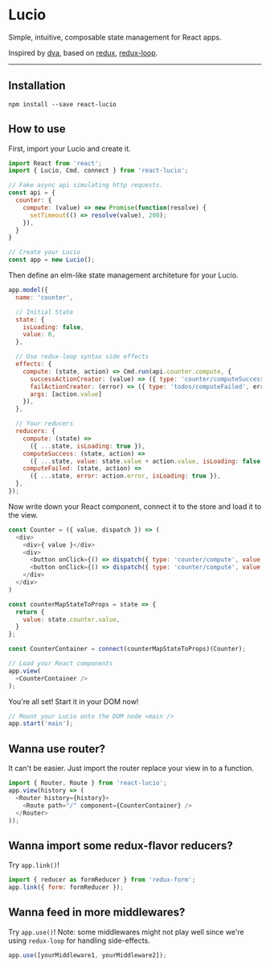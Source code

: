 # Lucio
Simple, intuitive, composable state management for React apps.

Inspired by [dva](https://github.com/dvajs/dva), based on [redux](https://github.com/reactjs/redux), [redux-loop](https://github.com/redux-loop/redux-loop).

---
## Installation
```
npm install --save react-lucio
```

## How to use

First, import your Lucio and create it.

```js
import React from 'react';
import { Lucio, Cmd, connect } from 'react-lucio';

// Fake async api simulating http requests.
const api = {
  counter: {
    compute: (value) => new Promise(function(resolve) {
      setTimeout(() => resolve(value), 200);
    }),
  }
}

// Create your Lucio
const app = new Lucio();
```

Then define an elm-like state management architeture for your Lucio.

``` js
app.model({
  name: 'counter',

  // Initial State
  state: {
    isLoading: false,
    value: 0,
  },

  // Use redux-loop syntax side effects
  effects: {
    compute: (state, action) => Cmd.run(api.counter.compute, {
      successActionCreator: (value) => ({ type: 'counter/computeSuccess', value }),
      failActionCreator: (error) => ({ type: 'todos/computeFailed', error }),
      args: [action.value]
    }),
  },

  // Your reducers
  reducers: {
    compute: (state) =>
      ({ ...state, isLoading: true }),
    computeSuccess: (state, action) =>
      ({ ...state, value: state.value + action.value, isLoading: false }),
    computeFailed: (state, action) =>
      ({ ...state, error: action.error, isLoading: true }),
  },
});
```
Now write down your React component, connect it to the store and load it to the view.
```js
const Counter = ({ value, dispatch }) => (
  <div>
    <div>{ value }</div>
    <div>
      <button onClick={() => dispatch({ type: 'counter/compute', value: 1 })}>+</button>
      <button onClick={() => dispatch({ type: 'counter/compute', value: -1 })}>-</button>
    </div>
  </div>
)

const counterMapStateToProps = state => {
  return {
    value: state.counter.value,
  }
};

const CounterContainer = connect(counterMapStateToProps)(Counter);

// Load your React components
app.view(
  <CounterContainer />
);
```
You're all set! Start it in your DOM now!
```js
// Mount your Lucio onto the DOM node <main />
app.start('main');
```
## Wanna use router?
It can't be easier. Just import the router replace your view in to a function.
``` js
import { Router, Route } from 'react-lucio';
app.view(history => (
  <Router history={history}>
    <Route path="/" component={CounterContainer} />
  </Router>
));
```
## Wanna import some redux-flavor reducers?
Try `app.link()`!
```js
import { reducer as formReducer } from 'redux-form';
app.link({ form: formReducer });
```
## Wanna feed in more middlewares?
Try `app.use()`! Note: some middlewares might not play well since we're using `redux-loop` for handling side-effects.
```js
app.use([yourMiddleware1, yourMiddleware2]);
```

